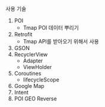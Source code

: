 사용 기술
1. POI
   - Tmap POI 데이터 뿌리기
2. Retrofit
   - Tmap API를 받아오기 위해서 사용
4. GSON
5. RecyclerView
   - Adapter
   - ViewHolder
6. Coroutines
   - lifecycleScope
7. Google Map
8. Intent
9. POI GEO Reverse

      
